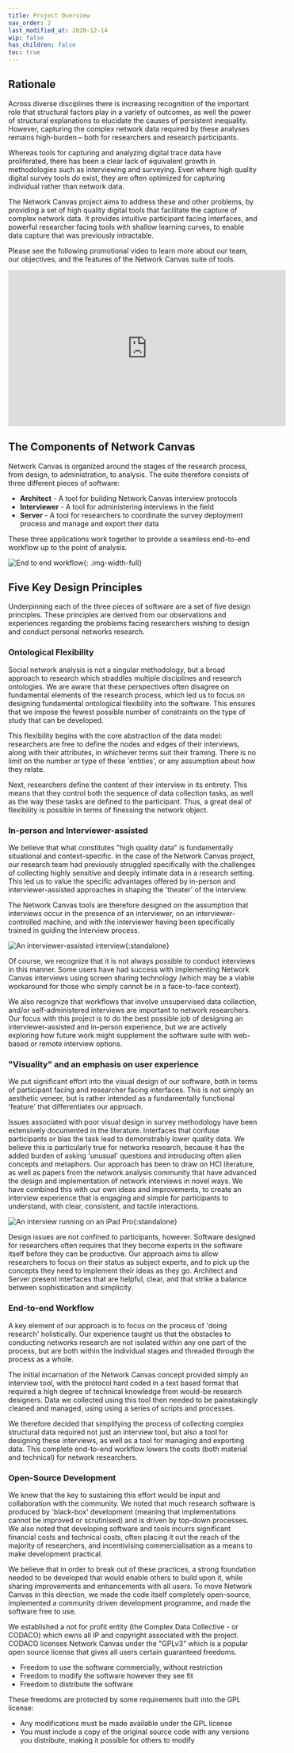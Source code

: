 ```yaml
---
title: Project Overview
nav_order: 2
last_modified_at: 2020-12-14
wip: false
has_children: false
toc: true
---
```


## Rationale

Across diverse disciplines there is increasing recognition of the important role that structural factors play in a variety of outcomes, as well the power of structural explanations to elucidate the causes of persistent inequality. However, capturing the complex network data required by these analyses remains high-burden – both for researchers and research participants.

Whereas tools for capturing and analyzing digital trace data have proliferated, there has been a clear lack of equivalent growth in methodologies such as interviewing and surveying. Even where high quality digital survey tools _do_ exist, they are often optimized for capturing individual rather than network data.

The Network Canvas project aims to address these and other problems, by providing a set of high quality digital tools that facilitate the capture of complex network data. It provides intuitive participant facing interfaces, and powerful researcher facing tools with shallow learning curves, to enable data capture that was previously intractable.

Please see the following promotional video to learn more about our team, our objectives, and the features of the Network Canvas suite of tools.

<iframe width="560" height="315" src="https://www.youtube.com/embed/XzfE6j-LnII" frameborder="0" allowfullscreen style="margin: 0 auto; display: block"></iframe>

## The Components of Network Canvas

Network Canvas is organized around the stages of the research process, from design, to administration, to analysis. The suite therefore consists of three different pieces of software:

- **Architect** - A tool for building Network Canvas interview protocols
- **Interviewer** - A tool for administering interviews in the field
- **Server** - A tool for researchers to coordinate the survey deployment process and manage and export their data

These three applications work together to provide a seamless end-to-end workflow up to the point of analysis.

![End to end workflow](assets/img/introduction-images/workflow@2x.png){: .img-width-full}

## Five Key Design Principles

Underpinning each of the three pieces of software are a set of five design principles. These principles are derived from our observations and experiences regarding the problems facing researchers wishing to design and conduct personal networks research.

### Ontological Flexibility

Social network analysis is not a singular methodology, but a broad approach to research which straddles multiple disciplines and research ontologies. We are aware that these perspectives often disagree on fundamental elements of the research process, which led us to focus on designing fundamental ontological flexibility into the software. This ensures that we impose the fewest possible number of constraints on the type of study that can be developed.

This flexibility begins with the core abstraction of the data model: researchers are free to define the nodes and edges of their interviews, along with their attributes, in whichever terms suit their framing. There is no limit on the number or type of these 'entities', or any assumption about how they relate.

Next, researchers define the content of their interview in its entirety. This means that they control both the sequence of data collection tasks, as well as the way these tasks are defined to the participant. Thus, a great deal of flexibility is possible in terms of finessing the network object.

### In-person and Interviewer-assisted

We believe that what constitutes "high quality data" is fundamentally situational and context-specific. In the case of the Network Canvas project, our research team had previously struggled specifically with the challenges of collecting highly sensitive and deeply intimate data in a research setting. This led us to value the specific advantages offered by in-person and interviewer-assisted approaches in shaping the 'theater' of the interview.

The Network Canvas tools are therefore designed on the assumption that interviews occur in the presence of an interviewer, on an interviewer-controlled machine, and with the interviewer having been specifically trained in guiding the interview process.

![An interviewer-assisted interview](assets/img/introduction-images/interviewer-assisted.png){:standalone}

Of course, we recognize that it is not always possible to conduct interviews in this manner. Some users have had success with implementing Network Canvas interviews using screen sharing technology (which may be a viable workaround for those who simply cannot be in a face-to-face context).

We also recognize that workflows that involve unsupervised data collection, and/or self-administered interviews are important to network researchers. Our focus with this project is to do the best possible job of designing an interviewer-assisted and in-person experience, but we are actively exploring how future work might supplement the software suite with web-based or remote interview options.

### "Visuality" and an emphasis on user experience

We put significant effort into the visual design of our software, both in terms of participant facing and researcher facing interfaces. This is not simply an aesthetic veneer, but is rather intended as a fundamentally functional 'feature' that differentiates our approach.

Issues associated with poor visual design in survey methodology have been extensively documented in the literature. Interfaces that confuse participants or bias the task lead to demonstrably lower quality data. We believe this is particularly true for networks research, because it has the added burden of asking 'unusual' questions and introducing often alien concepts and metaphors. Our approach has been to draw on HCI literature, as well as papers from the network analysis community that have advanced the design and implementation of network interviews in novel ways. We have combined this with our own ideas and improvements, to create an interview experience that is engaging and simple for participants to understand, with clear, consistent, and tactile interactions.

![An interview running on an iPad Pro](assets/img/introduction-images/visual.png){:standalone}

Design issues are not confined to participants, however. Software designed for researchers often requires that they become experts in the software itself before they can be productive. Our approach aims to allow researchers to focus on their status as subject experts, and to pick up the concepts they need to implement their ideas as they go. Architect and Server present interfaces that are helpful, clear, and that strike a balance between sophistication and simplicity.

### End-to-end Workflow

A key element of our approach is to focus on the process of 'doing research' holistically. Our experience taught us that the obstacles to conducting networks research are not isolated within any one part of the process, but are both within the individual stages and threaded through the process as a whole.

The initial incarnation of the Network Canvas concept provided simply an interview tool, with the protocol hard coded in a text based format that required a high degree of technical knowledge from would-be research designers. Data we collected using this tool then needed to be painstakingly cleaned and managed, using using a series of scripts and processes.

We therefore decided that simplifying the process of collecting complex structural data required not just an interview tool, but also a tool for designing these interviews, as well as a tool for managing and exporting data. This complete end-to-end workflow lowers the costs (both material and technical) for network researchers.

### Open-Source Development

We knew that the key to sustaining this effort would be input and collaboration with the community. We noted that much research software is produced by 'black-box' development (meaning that implementations cannot be improved or scrutinised) and is driven by top-down processes. We also noted that developing software and tools incurrs significant financial costs and technical costs, often placing it out the reach of the majority of researchers, and incentivising commercialisation as a means to make development practical.

We believe that in order to break out of these practices, a strong foundation needed to be developed that would enable others to build upon it, while sharing improvements and enhancements with all users. To move Network Canvas in this direction, we made the code itself completely open-source, implemented a community driven development programme, and made the software free to use.

We established a not for profit entity (the Complex Data Collective - or CODACO) which owns all IP and copyright associated with the project. CODACO licenses Network Canvas under the "GPLv3" which is a popular open source license that gives all users certain guaranteed freedoms.

- Freedom to use the software commercially, without restriction
- Freedom to modify the software however they see fit
- Freedom to distribute the software

These freedoms are protected by some requirements built into the GPL license:

- Any modifications must be made available under the GPL license
- You must include a copy of the original source code with any versions you distribute, making it possible for others to modify
